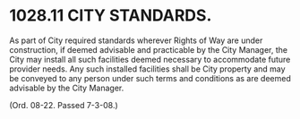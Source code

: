 1028.11 CITY STANDARDS.
=======================

As part of City required standards wherever Rights of Way are under
construction, if deemed advisable and practicable by the City Manager,
the City may install all such facilities deemed necessary to accommodate
future provider needs. Any such installed facilities shall be City
property and may be conveyed to any person under such terms and
conditions as are deemed advisable by the City Manager.

(Ord. 08-22. Passed 7-3-08.)
